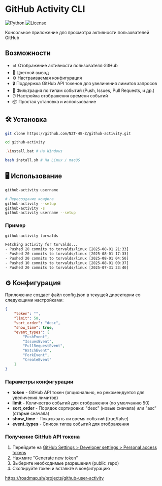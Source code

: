 # GitHub Activity CLI
[![Python](https://img.shields.io/badge/Python-3.12+-blue.svg)](https://www.python.org/downloads/)
[![License](https://img.shields.io/badge/License-MIT-green.svg)](LICENSE)

Консольное приложение для просмотра активности пользователей GitHub

## Возможности

- 📊 Отображение активности пользователя GitHub
- 🎨 Цветной вывод
- ⚙️ Настраиваемая конфигурация
- 🔒 Поддержка GitHub API токенов для увеличения лимитов запросов
- 📝 Фильтрация по типам событий (Push, Issues, Pull Requests, и др.)
- ⏰ Настройка отображения времени событий
- 📦 Простая установка и использование

## 🛠 Установка

```bash
git clone https://github.com/NZT-48-Z/github-activity.git

cd github-activity

.\install.bat # На Windows

bash install.sh # На Linux / macOS
```

## 🖥️ Использование
```bash
github-activity username

# Пересоздание конфига
github-activity --setup
github-activity -s
github-activity username --setup
```
### Пример
```bash
github-activity torvalds

Fetching activity for torvalds...
- Pushed 20 commits to torvalds/linux [2025-08-01 21:33]
- Pushed 20 commits to torvalds/linux [2025-08-01 17:33]
- Pushed 20 commits to torvalds/linux [2025-08-01 04:50]
- Pushed 10 commits to torvalds/linux [2025-08-01 00:37]
- Pushed 20 commits to torvalds/linux [2025-07-31 23:40]
```

## ⚙️ Конфигурация

Приложение создает файл config.json в текущей директории со следующими настройками:


```json
{
    "token": "",
    "limit": 50,
    "sort_order": "desc",
    "show_time": true,
    "event_types": [
        "PushEvent",
        "IssuesEvent",
        "PullRequestEvent",
        "WatchEvent",
        "ForkEvent",
        "CreateEvent"
    ]
}
```



### Параметры конфигурации

- **token** - GitHub API токен (опционально, но рекомендуется для увеличения лимитов)
- **limit** - Количество событий для отображения (по умолчанию 50)
- **sort_order** - Порядок сортировки: "desc" (новые сначала) или "asc" (старые сначала)
- **show_time** - Показывать ли время событий (true/false)
- **event_types** - Список типов событий для отображения

### Получение GitHub API токена

1. Перейдите на [GitHub Settings > Developer settings > Personal access tokens](https://github.com/settings/personal-access-tokens)
2. Нажмите "Generate new token"
3. Выберите необходимые разрешения (public_repo)
4. Скопируйте токен и вставьте в конфигурацию

https://roadmap.sh/projects/github-user-activity
